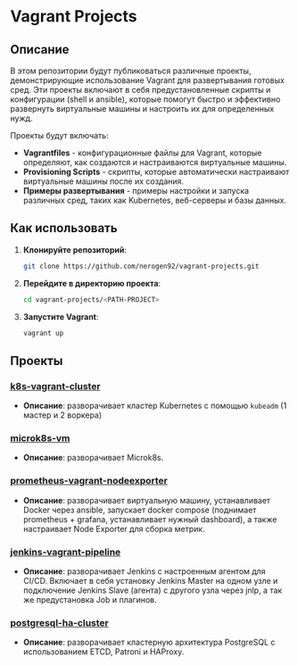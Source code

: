 # Vagrant Projects

## Описание

В этом репозитории будут публиковаться различные проекты, демонстрирующие использование Vagrant для развертывания готовых сред. Эти проекты включают в себя предустановленные скрипты и конфигурации (shell и ansible), которые помогут быстро и эффективно развернуть виртуальные машины и настроить их для определенных нужд.

Проекты будут включать:

- **Vagrantfiles** - конфигурационные файлы для Vagrant, которые определяют, как создаются и настраиваются виртуальные машины.
- **Provisioning Scripts** - скрипты, которые автоматически настраивают виртуальные машины после их создания.
- **Примеры развертывания** - примеры настройки и запуска различных сред, таких как Kubernetes, веб-серверы и базы данных.

## Как использовать

1. **Клонируйте репозиторий**:

   ```bash
   git clone https://github.com/nerogen92/vagrant-projects.git
   ```

2. **Перейдите в директорию проекта**:

   ```bash
   cd vagrant-projects/<PATH-PROJECT>
   ```

3. **Запустите Vagrant**:

   ```bash
   vagrant up
   ```

## Проекты

### [k8s-vagrant-cluster](./k8s-vagrant-cluster)

- **Описание**: разворачивает кластер Kubernetes с помощью `kubeadm` (1 мастер и 2 воркера)

### [microk8s-vm](./microk8s-vm)

- **Описание**: разворачивает Microk8s.

### [prometheus-vagrant-nodeexporter](./prometheus-vagrant-nodeexporter)

- **Описание**: разворачивает виртуальную машину, устанавливает Docker через ansible, запускает docker compose (поднимает prometheus + grafana, устанавливает нужный dashboard), а также настраивает Node Exporter для сборка метрик.

### [jenkins-vagrant-pipeline](./jenkins-vagrant-pipeline)

- **Описание**: разворачивает Jenkins с настроенным агентом для CI/CD. Включает в себя установку Jenkins Master на одном узле и подключение Jenkins Slave (агента) с другого узла через jnlp, а так же предустановка Job и плагинов.

### [postgresql-ha-cluster](./postgresql-ha-cluster)

- **Описание**: разворачивает кластерную архитектура PostgreSQL с использованием ETCD, Patroni и HAProxy.